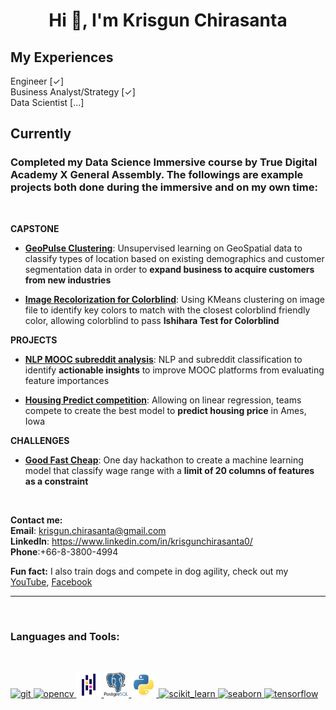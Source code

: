 <h1 align="center">Hi 👋, I'm Krisgun Chirasanta</h1>
<h2 align="left">My Experiences </h2>
Engineer        [&#x2713;]<br>
Business Analyst/Strategy  [&#x2713;]<br>
Data Scientist     [...]

<br>
<h2 align="left">Currently </h2>
<h3> Completed my Data Science Immersive course by True Digital Academy X General Assembly. The followings are example projects both done during the immersive and on my own time: </h3>

<br>

**CAPSTONE**
- [**GeoPulse Clustering**](https://github.com/krisgch/dsi_capstone_geospatial_clustering): Unsupervised learning on GeoSpatial data to classify types of location based on existing demographics and customer segmentation data in order to **expand business to acquire customers from new industries**

- [**Image Recolorization for Colorblind**](https://github.com/krisgch/image_recolorization_for_colorblind): Using KMeans clustering on image file to identify key colors to match with the closest colorblind friendly color, allowing colorblind to pass **Ishihara Test for Colorblind**

**PROJECTS** 
- [**NLP MOOC subreddit analysis**](https://github.com/krisgch/dsi_project_nlp): NLP and subreddit classification to identify **actionable insights** to improve MOOC platforms from evaluating feature importances

- [**Housing Predict competition**](https://github.com/krisgch/dsi_project_ames): Allowing on linear regression, teams compete to create the best model to **predict housing price** in Ames, Iowa

**CHALLENGES** 
- [**Good Fast Cheap**](https://github.com/krisgch/dsi_project_good_fast_cheap): One day hackathon to create a machine learning model that classify wage range with a **limit of 20 columns of features as a constraint**

<br>

**Contact me:** <br>
**Email**: krisgun.chirasanta@gmail.com <br>
**LinkedIn**: https://www.linkedin.com/in/krisgunchirasanta0/ <br>
**Phone**:+66-8-3800-4994 <br>

**Fun fact:** I also train dogs and compete in dog agility, check out my [YouTube](https://www.youtube.com/channel/UCSPfJ89aYsRhpDSnZ0vaFCg), [Facebook](https://www.facebook.com/MollieEllaAgility)

---
<br>
<h3 align="left">Languages and Tools:</h3>
<br>

<p align="left"> <a href="https://git-scm.com/" target="_blank" rel="noreferrer"> <img src="https://www.vectorlogo.zone/logos/git-scm/git-scm-icon.svg" alt="git" width="40" height="40"/> </a> <a href="https://opencv.org/" target="_blank" rel="noreferrer"> <img src="https://www.vectorlogo.zone/logos/opencv/opencv-icon.svg" alt="opencv" width="40" height="40"/> </a> <a href="https://pandas.pydata.org/" target="_blank" rel="noreferrer"> <img src="https://raw.githubusercontent.com/devicons/devicon/2ae2a900d2f041da66e950e4d48052658d850630/icons/pandas/pandas-original.svg" alt="pandas" width="40" height="40"/> </a> <a href="https://www.postgresql.org" target="_blank" rel="noreferrer"> <img src="https://raw.githubusercontent.com/devicons/devicon/master/icons/postgresql/postgresql-original-wordmark.svg" alt="postgresql" width="40" height="40"/> </a> <a href="https://www.python.org" target="_blank" rel="noreferrer"> <img src="https://raw.githubusercontent.com/devicons/devicon/master/icons/python/python-original.svg" alt="python" width="40" height="40"/> </a> <a href="https://scikit-learn.org/" target="_blank" rel="noreferrer"> <img src="https://upload.wikimedia.org/wikipedia/commons/0/05/Scikit_learn_logo_small.svg" alt="scikit_learn" width="40" height="40"/> </a> <a href="https://seaborn.pydata.org/" target="_blank" rel="noreferrer"> <img src="https://seaborn.pydata.org/_images/logo-mark-lightbg.svg" alt="seaborn" width="40" height="40"/> </a> <a href="https://www.tensorflow.org" target="_blank" rel="noreferrer"> <img src="https://www.vectorlogo.zone/logos/tensorflow/tensorflow-icon.svg" alt="tensorflow" width="40" height="40"/> </a> </p>

